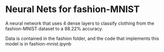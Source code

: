 # Neural Nets for fashion-MNIST

A neural network that uses 4 dense layers to classify clothing from the fashion-MNIST dataset to a 88.22% accuracy.

Data is contained in the fashion folder, and the code that implements this model is in fashion-mnist.ipynb
